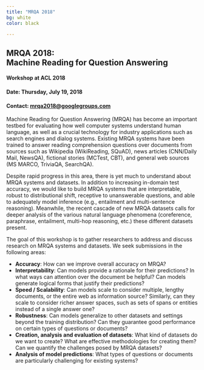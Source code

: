 ```yaml
---
title: "MRQA 2018"
bg: white
color: black

---
```

## **MRQA 2018: <br> Machine Reading for Question Answering**
#### Workshop at ACL 2018
#### Date: Thursday, July 19, 2018
#### Contact: <mrqa2018@googlegroups.com>

Machine Reading for Question Answering (MRQA) has become an important testbed for
evaluating how well computer systems understand human language,
as well as a crucial technology for industry applications such as search engines and dialog systems.
Existing MRQA systems have been trained to answer reading comprehension questions over
documents from sources
such as Wikipedia (WikiReading, SQuAD), news articles (CNN/Daily Mail, NewsQA),
fictional stories (MCTest, CBT), and general web sources (MS MARCO, TriviaQA, SearchQA).

Despite rapid progress in this area, there is yet much to understand about MRQA systems and datasets.
In addition to increasing in-domain test accuracy, we would like to build MRQA systems that are interpretable, robust to distributional shift,
receptive to unanswerable questions,
and able to adequately model inference (e.g., entailment and multi-sentence reasoning).
Meanwhile, the recent cascade of new MRQA datasets calls for deeper analysis of the various natural language phenomena
(coreference, paraphrase, entailment, multi-hop reasoning, etc.) these different datasets present.

The goal of this workshop is to gather researchers to address and discuss research on MRQA systems and datasets.
We seek submissions in the following areas:
- **Accuracy**: How can we improve overall accuracy on MRQA?
- **Interpretability**: Can models provide a rationale for their predictions? In what ways can attention over the document be helpful?  Can models generate logical forms that justify their predictions?
- **Speed / Scalability**: Can models scale to consider multiple, lengthy documents, or the entire web as information source?  Similarly, can they scale to consider richer answer spaces, such as sets of spans or entities instead of a single answer one?
- **Robustness**: Can models generalize to other datasets and settings beyond the training distribution?  Can they guarantee good performance on certain types of questions or documents?
- **Creation, analysis and evaluation of datasets**: What kind of datasets do we want to create? What are effective methodologies for creating them? Can we quantify the challenges posed by MRQA datasets?
- **Analysis of model predictions**: What types of questions or documents are particularly challenging for existing systems?
